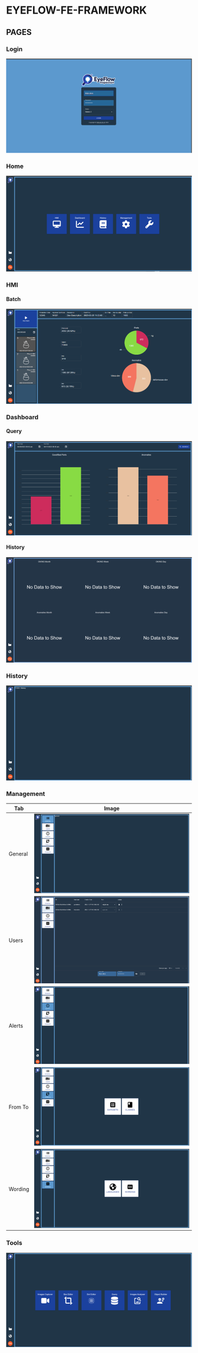# EYEFLOW-FE-FRAMEWORK

## PAGES

### Login

![login page](imagesDocumentation/login.png "login page")


### Home

![home page](imagesDocumentation/home.png "home page")

### HMI

#### Batch
![hmi batch page](imagesDocumentation/hmiBatch.png "hmi batch page")



### Dashboard

#### Query
![dashboard query page](imagesDocumentation/dashboardQuery.png "dashboard query page")

#### History
![dashboard history page](imagesDocumentation/dashboardHistory.png "dashboard history page")

### History

![history page](imagesDocumentation/history.png "history page")

### Management

| Tab  | Image  |
|---|---|
| General  | ![management general tab](imagesDocumentation/management_general.png "management general tab")  |  
| Users  | ![management users tab](imagesDocumentation/management_users.png "management users tab")  |  
| Alerts  | ![management alerts tab](imagesDocumentation/management_alerts.png "management alerts tab")  |  
| From To  | ![management fromto tab](imagesDocumentation/management_fromto.png "management fromto tab")  |  
| Wording  | ![management wording tab](imagesDocumentation/management_wording.png "management wording tab")  |  

### Tools
![tools page](imagesDocumentation/tools.png "tools page")
